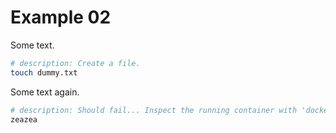 # Example 02

Some text.

```bash
# description: Create a file.
touch dummy.txt
```

Some text again.

```bash
# description: Should fail... Inspect the running container with 'docker exec -it mdrunner-<id> bash'.
zeazea
```
